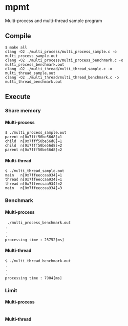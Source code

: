 # mpmt

Multi-process and multi-thread sample program

## Compile

```shell
$ make all
clang -O2 ./multi_process/multi_process_sample.c -o multi_process_sample.out
clang -O2 ./multi_process/multi_process_benchmark.c -o multi_process_benchmark.out
clang -O2 ./multi_thread/multi_thread_sample.c -o multi_thread_sample.out
clang -O2 ./multi_thread/multi_thread_benchmark.c -o multi_thread_benchmark.out
```

## Execute

### Share memory

#### Multi-process

```shell
$ ./multi_process_sample.out
parent n[0x7fff50be56d8]=1
child  n[0x7fff50be56d8]=1
child  n[0x7fff50be56d8]=2
parent n[0x7fff50be56d8]=2
```

#### Multi-thread

```shell
$ ./multi_thread_sample.out
main   n[0x7ffeeccaa934]=1
thread n[0x7ffeeccaa934]=1
thread n[0x7ffeeccaa934]=2
main   n[0x7ffeeccaa934]=3
```

### Benchmark

#### Multi-process

```shell
 ./multi_process_benchmark.out
.
.
.
processing time : 25752[ms]
```

#### Multi-thread

```shell
$ ./multi_thread_benchmark.out
.
.
.
processing time : 7904[ms]
```

### Limit

#### Multi-process

```shell
```

#### Multi-thread

```shell
```

